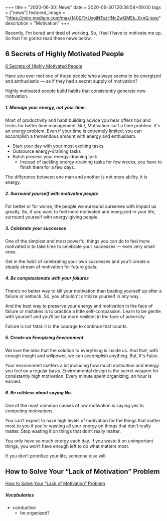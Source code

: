 +++
title =  "2020-06-30: News"
date = 2020-06-30T20:38:54+09:00
tags = ["news"]
featured_image = "https://miro.medium.com/max/1400/1*UxgjNTszHNcZwQMEk_XxnQ.jpeg"
description = "Motivation"
+++

Recently, I'm bored and tired of working.
So, I feel I have to motivate me up.
So that I'm gonna read these news below.

## 6 Secrets of Highly Motivated People

[6 Secrets of Highly Motivated People](https://medium.com/personal-growth/6-secrets-of-highly-motivated-people-150234ae834e)

Have you ever met one of those people who always seems to be energized and enthusiastic —
as if they had a secret supply of motivation?

Highly motivated people build habits that consistently generate new motivation.

##### 1. Manage your energy, not your time.

Most of productivity and habit building advice you hear offers tips and tricks for better time management.
But, Motivation isn't a time problem. It's an energy problem.
Even if your time is extremely limited, you can accomplish a tremendous amount with energy and enthusiasm.

* Start your day with your most exciting tasks.
* Outsource energy-draining tasks
* Batch process your energy-draining task
    - Instead of tackling energy-draining tasks for few weeks, you have to finish them for a few days.

The difference between one man and another is not mere ability, it is energy.

##### 2. Surround yourself with motivated people

For better or for worse, the people we surround ourselves with impact us greatly.
So, if you want to feel more motivated and energized in your life,
surround yourself with energy-giving people.

##### 3. Celebrate your successes

One of the simplest and most powerful things you can do to feel more motivated
is to take time to celebrate your successes — even very small ones.

Get in the habit of celebrating your own successes and
you’ll create a steady stream of motivation for future goals.

##### 4. Be compassionate with your failures

There’s no better way to kill your motivation than beating yourself up after a failure or setback.
So, you shouldn't criticize yourself in any way.

And the best way to preserve your energy and motivation in the face of failure or mistakes is to practice a little self-compassion.
Learn to be gentle with yourself and you’ll be far more resilient in the face of adversity.

Failure is not fatal: it is the courage to continue that counts.

##### 5. Create an Energizing Environment

We love the idea that the solution to everything is inside us.
And that, with enough insight and willpower, we can accomplish anything. 
But, It's False.

Your environment matters a lot including how much motivation and energy you feel on a regular basis.
Environmental design is the secret weapon for consistently high motivation.
Every minute spent organizing, an hour is earned.

##### 6. Be ruthless about saying No.

One of the most common causes of low motivation is saying yes to competing motivations.

You can’t expect to have high levels of motivation for the things that matter most to you
if you’re wasting all your energy on things that don’t really matter.
Stop wasting it on things that don’t really matter.

You only have so much energy each day.
If you waste it on unimportant things,
you won’t have enough left to do what matters most.

If you don’t prioritize your life, someone else will.

## How to Solve Your “Lack of Motivation” Problem

[How to Solve Your “Lack of Motivation” Problem](https://medium.com/mind-cafe/how-to-solve-your-lack-of-motivation-problem-d38e02025628)

##### Vocabularies
* conductive
    - be organized?
